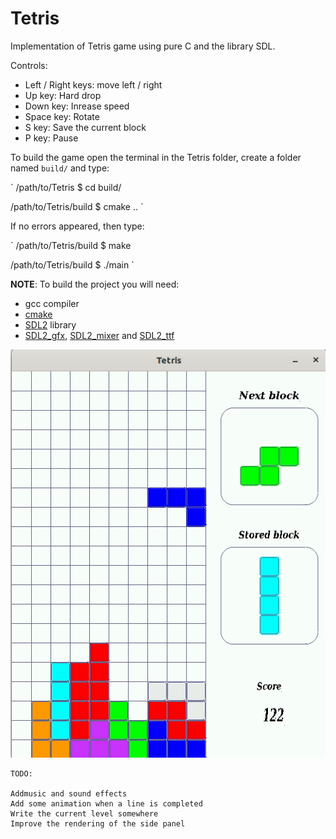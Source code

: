 # Tetris

Implementation of Tetris game using pure C and the library SDL.

Controls:

* Left / Right keys: move left / right
* Up key: Hard drop
* Down key: Inrease speed
* Space key: Rotate
* S key: Save the current block
* P key: Pause

To build the game open the terminal in the Tetris folder, create a folder named ` build/ ` and type:

`
/path/to/Tetris $ cd build/

/path/to/Tetris/build $ cmake ..
`

If no errors appeared, then type:

`
/path/to/Tetris/build $ make

/path/to/Tetris/build $ ./main
`

**NOTE**: To build the project you will need:

* gcc compiler
* [cmake](https://cmake.org/download/)
* [SDL2](https://www.libsdl.org/download-2.0.php) library
* [SDL2_gfx](http://www.ferzkopp.net/Software/SDL2_gfx/Docs/html/index.html),
[SDL2_mixer](https://www.libsdl.org/projects/SDL_mixer/) and
[SDL2_ttf](https://www.libsdl.org/projects/SDL_ttf/)

![tetris in C](./media/tetris.gif)

    TODO:

    Addmusic and sound effects
    Add some animation when a line is completed
    Write the current level somewhere
    Improve the rendering of the side panel
